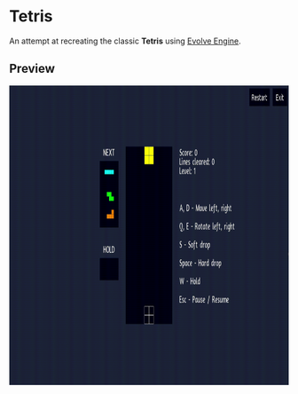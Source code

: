 # Tetris

An attempt at recreating the classic **Tetris** using [Evolve Engine](https://github.com/shubha360/Evolve-Engine).

## Preview

<img src="preview.gif" width="960" height="540" />
